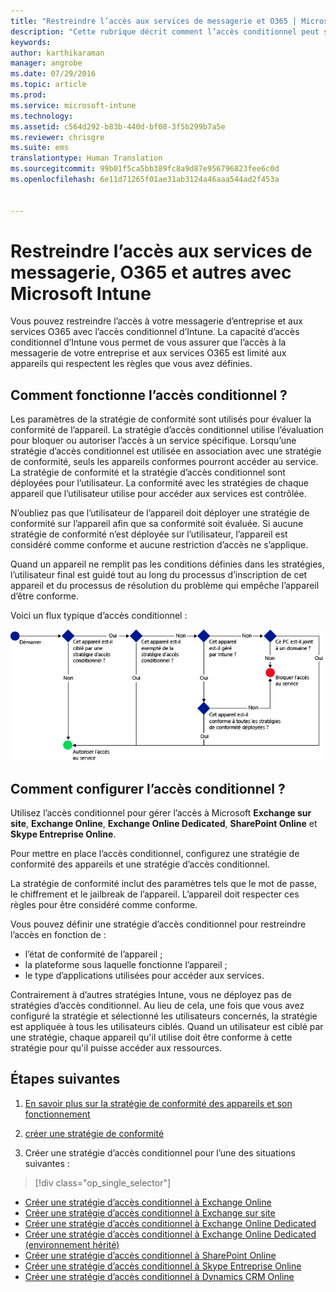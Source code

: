 ```yaml
---
title: "Restreindre l’accès aux services de messagerie et O365 | Microsoft Intune"
description: "Cette rubrique décrit comment l’accès conditionnel peut servir à autoriser uniquement les appareils compatibles à accéder à la messagerie et aux données de votre entreprise sur SharePoint Online et d’autres services."
keywords: 
author: karthikaraman
manager: angrobe
ms.date: 07/29/2016
ms.topic: article
ms.prod: 
ms.service: microsoft-intune
ms.technology: 
ms.assetid: c564d292-b83b-440d-bf08-3f5b299b7a5e
ms.reviewer: chrisgre
ms.suite: ems
translationtype: Human Translation
ms.sourcegitcommit: 99b01f5ca5bb389fc8a9d87e956796823fee6c0d
ms.openlocfilehash: 6e11d71265f01ae31ab3124a46aaa544ad2f453a


---
```


# Restreindre l’accès aux services de messagerie, O365 et autres avec Microsoft Intune
Vous pouvez restreindre l’accès à votre messagerie d’entreprise et aux services O365 avec l’accès conditionnel d’Intune. La capacité d’accès conditionnel d’Intune vous permet de vous assurer que l’accès à la messagerie de votre entreprise et aux services O365 est limité aux appareils qui respectent les règles que vous avez définies.
## Comment fonctionne l’accès conditionnel ?
Les paramètres de la stratégie de conformité sont utilisés pour évaluer la conformité de l’appareil. La stratégie d’accès conditionnel utilise l’évaluation pour bloquer ou autoriser l’accès à un service spécifique. Lorsqu’une stratégie d’accès conditionnel est utilisée en association avec une stratégie de conformité, seuls les appareils conformes pourront accéder au service. La stratégie de conformité et la stratégie d’accès conditionnel sont déployées pour l’utilisateur. La conformité avec les stratégies de chaque appareil que l’utilisateur utilise pour accéder aux services est contrôlée.

N’oubliez pas que l’utilisateur de l’appareil doit déployer une stratégie de conformité sur l’appareil afin que sa conformité soit évaluée.
Si aucune stratégie de conformité n’est déployée sur l’utilisateur, l’appareil est considéré comme conforme et aucune restriction d’accès ne s’applique.

Quand un appareil ne remplit pas les conditions définies dans les stratégies, l’utilisateur final est guidé tout au long du processus d’inscription de cet appareil et du processus de résolution du problème qui empêche l’appareil d’être conforme.

Voici un flux typique d’accès conditionnel :

![Le diagramme montre les points de décision utilisés pour déterminer si un appareil est autorisé ou non à accéder à un service](../media/ConditionalAccess4.png)

## Comment configurer l’accès conditionnel ?
Utilisez l’accès conditionnel pour gérer l’accès à Microsoft **Exchange sur site**, **Exchange Online**, **Exchange Online Dedicated**, **SharePoint Online** et **Skype Entreprise Online**.

Pour mettre en place l’accès conditionnel, configurez une stratégie de conformité des appareils et une stratégie d’accès conditionnel.

La stratégie de conformité inclut des paramètres tels que le mot de passe, le chiffrement et le jailbreak de l’appareil. L’appareil doit respecter ces règles pour être considéré comme conforme.

Vous pouvez définir une stratégie d’accès conditionnel pour restreindre l’accès en fonction de :
- l’état de conformité de l’appareil ;
- la plateforme sous laquelle fonctionne l’appareil ;
- le type d’applications utilisées pour accéder aux services.

Contrairement à d’autres stratégies Intune, vous ne déployez pas de stratégies d’accès conditionnel. Au lieu de cela, une fois que vous avez configuré la stratégie et sélectionné les utilisateurs concernés, la stratégie est appliquée à tous les utilisateurs ciblés. Quand un utilisateur est ciblé par une stratégie, chaque appareil qu'il utilise doit être conforme à cette stratégie pour qu'il puisse accéder aux ressources.


## Étapes suivantes
1. [En savoir plus sur la stratégie de conformité des appareils et son fonctionnement ](introduction-to-device-compliance-policies-in-microsoft-intune.md)

2. [créer une stratégie de conformité](create-a-device-compliance-policy-in-microsoft-intune.md)

2.  Créer une stratégie d’accès conditionnel pour l’une des situations suivantes :
> [!div class="op_single_selector"]
  - [Créer une stratégie d’accès conditionnel à Exchange Online](restrict-access-to-exchange-online-with-microsoft-intune.md)
  - [Créer une stratégie d’accès conditionnel à Exchange sur site](restrict-access-to-exchange-onpremises-with-microsoft-intune.md)
  - [Créer une stratégie d’accès conditionnel à Exchange Online Dedicated](restrict-access-to-exchange-online-with-microsoft-intune.md)
  - [Créer une stratégie d’accès conditionnel à Exchange Online Dedicated (environnement hérité)](restrict-access-to-exchange-onpremises-with-microsoft-intune.md)
  - [Créer une stratégie d’accès conditionnel à SharePoint Online](restrict-access-to-sharepoint-online-with-microsoft-intune.md)
  - [Créer une stratégie d’accès conditionnel à Skype Entreprise Online](restrict-access-to-skype-for-business-online-with-microsoft-intune.md)
  - [Créer une stratégie d’accès conditionnel à Dynamics CRM Online](restrict-access-to-dynamics-crm-online-with-microsoft-intune.md)



<!--HONumber=Sep16_HO3-->


